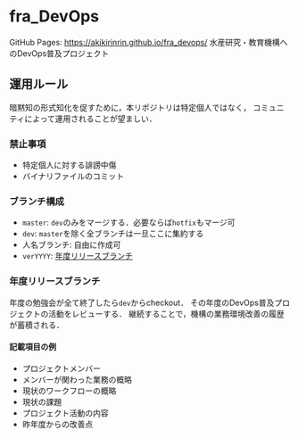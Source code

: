 # fra_DevOps
GitHub Pages: <https://akikirinrin.github.io/fra_devops/>
水産研究・教育機構へのDevOps普及プロジェクト

## 運用ルール

暗黙知の形式知化を促すために，本リポジトリは特定個人ではなく，
コミュニティによって運用されることが望ましい．

### 禁止事項
- 特定個人に対する誹謗中傷
- バイナリファイルのコミット

### ブランチ構成
- `master`: `dev`のみをマージする．必要ならば`hotfix`もマージ可
- `dev`: `master`を除く全ブランチは一旦ここに集約する
- 人名ブランチ: 自由に作成可
- `verYYYY`: [年度リリースブランチ](#年度リリースブランチ)

### 年度リリースブランチ
年度の勉強会が全て終了したら`dev`からcheckout．
その年度のDevOps普及プロジェクトの活動をレビューする．
継続することで，機構の業務環境改善の履歴が蓄積される．

#### 記載項目の例
- プロジェクトメンバー
- メンバーが関わった業務の概略
- 現状のワークフローの概略
- 現状の課題
- プロジェクト活動の内容
- 昨年度からの改善点
